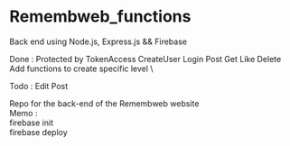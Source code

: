 # Remembweb_functions
Back end using Node.js, Express.js &amp;&amp; Firebase

Done :
Protected by TokenAccess
CreateUser
Login
Post
Get
Like
Delete
Add functions to create specific level \

Todo :
Edit Post



Repo for the back-end of the Remembweb website \
Memo : \
firebase init \
firebase deploy
